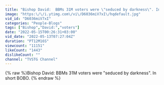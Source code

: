 ```yaml
---
title: "Bishop David:  BBMs 31M voters were \"seduced by darkness\". In short BOBO."
image: "https:\/\/i.ytimg.com\/vi\/D6036miV7xI\/hqdefault.jpg"
vid_id: "D6036miV7xI"
categories: "People-Blogs"
tags: ["Bishop","David:","voters"]
date: "2022-05-15T00:26:31+03:00"
vid_date: "2022-05-13T07:27:04Z"
duration: "PT12M16S"
viewcount: "11151"
likeCount: "1443"
dislikeCount: ""
channel: "TVSTG Channel"
---
```

{% raw %}Bishop David:  BBMs 31M voters were "seduced by darkness". In short BOBO. {% endraw %}
